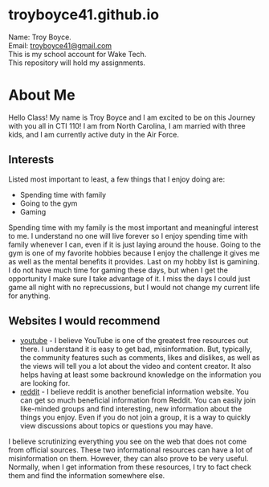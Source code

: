 # troyboyce41.github.io
Name: Troy Boyce.  
Email: troyboyce41@gmail.com  
This is my school account for Wake Tech.  
This repository will hold my assignments.  

# About Me

Hello Class! My name is Troy Boyce and I am excited to be on this Journey with you all in CTI 110! I am from North Carolina, I am married with three kids, and I am currently active duty in the Air Force.

## Interests
Listed most important to least, a few things that I enjoy doing are:
* Spending time with family
* Going to the gym
* Gaming   

Spending time with my family is the most important and meaningful interest to me. I understand no one will live forever so I enjoy spending time with family whenever I can, even if it is just laying around the house. Going to the gym is one of my favorite hobbies because I enjoy the challenge it gives me as well as the mental benefits it provides. Last on my hobby list is gamining. I do not have much time for gaming these days, but when I get the opportunity I make sure I take advantage of it. I miss the days I could just game all night with no reprecussions, but I would not change my current life for anything.

## Websites I would recommend

- [youtube](https://www.youtube.com) - I believe YouTube is one of the greatest free resources out there. I understand it is easy to get bad, misinformation. But, typically, the community features such as comments, likes and dislikes, as well as the views will tell you a lot about the video and content creator. It also helps having at least some backround knowledge on the information you are looking for.
- [reddit](https://Reddit.com) - I believe reddit is another beneficial information website. You can get so much beneficial information from Reddit. You can easily join like-minded groups and find interesting, new information about the things you enjoy. Even if you do not join a group, it is a way to quickly view discussions about topics or questions you may have.
   
I believe scrutinizing everything you see on the web that does not come from official sources. These two informational resources can have a lot of misinformation on them. However, they can also prove to be very useful. Normally, when I get information from these resources, I try to fact check them and find the information somewhere else.